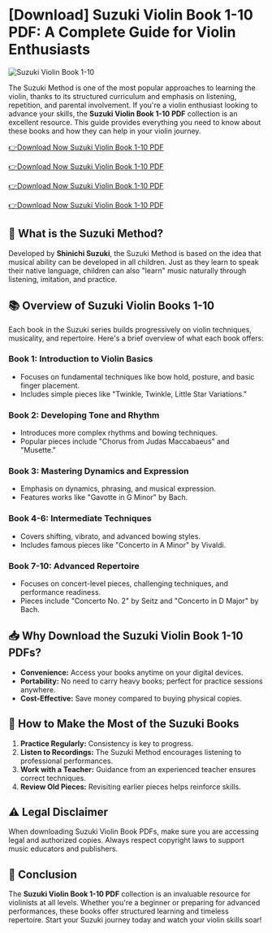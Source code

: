 # [Download] Suzuki Violin Book 1-10 PDF: A Complete Guide for Violin Enthusiasts

![Suzuki Violin Book 1-10](https://playghar.com/wp-content/uploads/2025/02/Suzuki-Violin-Book-1-10-PDF.webp)


The Suzuki Method is one of the most popular approaches to learning the violin, thanks to its structured curriculum and emphasis on listening, repetition, and parental involvement. If you're a violin enthusiast looking to advance your skills, the **Suzuki Violin Book 1-10 PDF** collection is an excellent resource. This guide provides everything you need to know about these books and how they can help in your violin journey.

[👉Download Now Suzuki Violin Book 1-10 PDF](https://playghar.com/suzuki-violin-book-1-10-pdf-a-complete-guide-for-violin-enthusiasts/)

[👉Download Now Suzuki Violin Book 1-10 PDF](https://playghar.com/suzuki-violin-book-1-10-pdf-a-complete-guide-for-violin-enthusiasts/)

[👉Download Now Suzuki Violin Book 1-10 PDF](https://playghar.com/suzuki-violin-book-1-10-pdf-a-complete-guide-for-violin-enthusiasts/)

[👉Download Now Suzuki Violin Book 1-10 PDF](https://playghar.com/suzuki-violin-book-1-10-pdf-a-complete-guide-for-violin-enthusiasts/)

## 🎻 What is the Suzuki Method?

Developed by **Shinichi Suzuki**, the Suzuki Method is based on the idea that musical ability can be developed in all children. Just as they learn to speak their native language, children can also "learn" music naturally through listening, imitation, and practice.

## 📚 Overview of Suzuki Violin Books 1-10

Each book in the Suzuki series builds progressively on violin techniques, musicality, and repertoire. Here's a brief overview of what each book offers:

### **Book 1: Introduction to Violin Basics**
- Focuses on fundamental techniques like bow hold, posture, and basic finger placement.
- Includes simple pieces like "Twinkle, Twinkle, Little Star Variations."

### **Book 2: Developing Tone and Rhythm**
- Introduces more complex rhythms and bowing techniques.
- Popular pieces include "Chorus from Judas Maccabaeus" and "Musette."

### **Book 3: Mastering Dynamics and Expression**
- Emphasis on dynamics, phrasing, and musical expression.
- Features works like "Gavotte in G Minor" by Bach.

### **Book 4-6: Intermediate Techniques**
- Covers shifting, vibrato, and advanced bowing styles.
- Includes famous pieces like "Concerto in A Minor" by Vivaldi.

### **Book 7-10: Advanced Repertoire**
- Focuses on concert-level pieces, challenging techniques, and performance readiness.
- Pieces include "Concerto No. 2" by Seitz and "Concerto in D Major" by Bach.

## 📥 Why Download the Suzuki Violin Book 1-10 PDFs?

- **Convenience:** Access your books anytime on your digital devices.
- **Portability:** No need to carry heavy books; perfect for practice sessions anywhere.
- **Cost-Effective:** Save money compared to buying physical copies.

## 📝 How to Make the Most of the Suzuki Books

1. **Practice Regularly:** Consistency is key to progress.
2. **Listen to Recordings:** The Suzuki Method encourages listening to professional performances.
3. **Work with a Teacher:** Guidance from an experienced teacher ensures correct techniques.
4. **Review Old Pieces:** Revisiting earlier pieces helps reinforce skills.

## ⚠️ Legal Disclaimer

When downloading Suzuki Violin Book PDFs, make sure you are accessing legal and authorized copies. Always respect copyright laws to support music educators and publishers.

## 🎯 Conclusion

The **Suzuki Violin Book 1-10 PDF** collection is an invaluable resource for violinists at all levels. Whether you're a beginner or preparing for advanced performances, these books offer structured learning and timeless repertoire. Start your Suzuki journey today and watch your violin skills soar!

